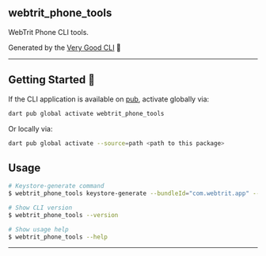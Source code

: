 ## webtrit_phone_tools

WebTrit Phone CLI tools.

Generated by the [Very Good CLI][very_good_cli_link] 🤖

---

## Getting Started 🚀

If the CLI application is available on [pub](https://pub.dev), activate globally via:

```sh
dart pub global activate webtrit_phone_tools
```

Or locally via:

```sh
dart pub global activate --source=path <path to this package>
```

## Usage

```sh
# Keystore-generate command
$ webtrit_phone_tools keystore-generate --bundleId="com.webtrit.app" --createApplicationDirectory /tmp

# Show CLI version
$ webtrit_phone_tools --version

# Show usage help
$ webtrit_phone_tools --help
```

---

[very_good_cli_link]: https://github.com/VeryGoodOpenSource/very_good_cli
